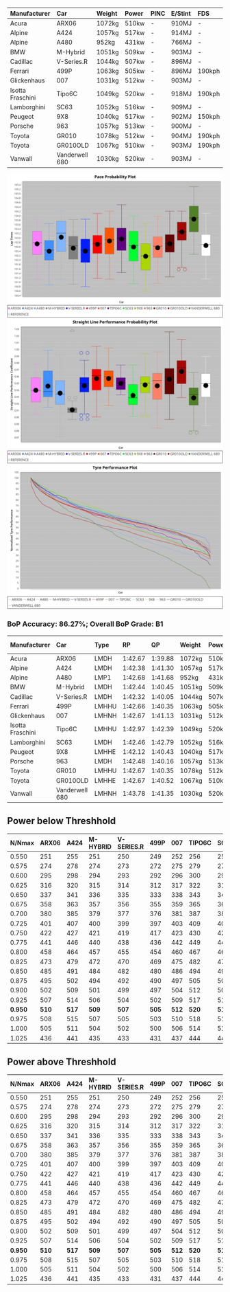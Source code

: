 | Manufacturer     | Car            | Weight | Power | PINC    | E/Stint | FDS     |
|:-|:-|:-|:-|:-|:-|:-|
| Acura            | ARX06          | 1072kg | 510kw |    -    | 910MJ   |    -    |
| Alpine           | A424           | 1057kg | 517kw |    -    | 914MJ   |    -    |
| Alpine           | A480           | 952kg  | 431kw |    -    | 766MJ   |    -    |
| BMW              | M-Hybrid       | 1051kg | 509kw |    -    | 903MJ   |    -    |
| Cadillac         | V-Series.R     | 1044kg | 507kw |    -    | 896MJ   |    -    |
| Ferrari          | 499P           | 1063kg | 505kw |    -    | 896MJ   | 190kph  |
| Glickenhaus      | 007            | 1031kg | 512kw |    -    | 903MJ   |    -    |
| Isotta Fraschini | Tipo6C         | 1049kg | 520kw |    -    | 918MJ   | 190kph  |
| Lamborghini      | SC63           | 1052kg | 516kw |    -    | 909MJ   |    -    |
| Peugeot          | 9X8            | 1040kg | 517kw |    -    | 902MJ   | 150kph  |
| Porsche          | 963            | 1057kg | 513kw |    -    | 900MJ   |    -    |
| Toyota           | GR010          | 1078kg | 512kw |    -    | 904MJ   | 190kph  |
| Toyota           | GR010OLD       | 1067kg | 510kw |    -    | 903MJ   | 190kph  |
| Vanwall          | Vanderwell 680 | 1030kg | 520kw |    -    | 903MJ   |    -    |

![PACECHART](./IMG/ACOMETHOD.png)
![STRAIGHTLINEPERFORMANCECHART](./IMG/ACOMETHOD_sp.png)
![TYREPERFORMANCECHART](./IMG/ACOMETHOD_tw.png)

### BoP Accuracy: 86.27%; Overall BoP Grade: B1
| Manufacturer     | Car            | Type  | RP      | QP      | Weight | Power¹ | Threshhold | PINC    | Power² | E/Stint | AVG Vmax  | FDS     | RDLC | L/Stint | BOP-Grade | Model Accuracy | Model Points | Match%  |
|:-|:-|:-|:-|:-|:-|:-|:-|:-|:-|:-|:-|:-|:-|:-|:-|:-|:-|:-|
| Acura            | ARX06          | LMDH  | 1:42.67 | 1:39.88 | 1072kg | 510kw  | 210.0kph   |    -    | 510kw  |  910MJ  | 291.44kph |    -    | 0.99 | 33      | +B1       | 100.00%        | 995          | 88.42%  |
| Alpine           | A424           | LMDH  | 1:42.38 | 1:41.30 | 1057kg | 517kw  | 210.0kph   |    -    | 517kw  |  914MJ  | 293.87kph |    -    | 1.00 | 33      | +C2       | 100.00%        | 642          | 72.73%  |
| Alpine           | A480           | LMP1  | 1:42.68 | 1:41.68 |  952kg | 431kw  | 210.0kph   |    -    | 431kw  |  766MJ  | 289.94kph |    -    | 0.97 | 31      | ~A1       | 60.26%         | 849          | 100.00% |
| BMW              | M-Hybrid       | LMDH  | 1:42.44 | 1:40.45 | 1051kg | 509kw  | 210.0kph   |    -    | 509kw  |  903MJ  | 288.93kph |    -    | 1.02 | 33      | -B1       | 100.00%        | 1714         | 88.51%  |
| Cadillac         | V-Series.R     | LMDH  | 1:42.32 | 1:40.05 | 1044kg | 507kw  | 210.0kph   |    -    | 507kw  |  896MJ  | 293.13kph |    -    | 1.02 | 33      | -B1       | 98.95%         | 2271         | 86.34%  |
| Ferrari          | 499P           | LMHHU | 1:42.66 | 1:40.35 | 1063kg | 505kw  | 210.0kph   |    -    | 505kw  |  896MJ  | 294.04kph | 190kph  | 1.03 | 33      | ~A1       | 99.93%         | 2718         | 100.00% |
| Glickenhaus      | 007            | LMHNH | 1:42.67 | 1:41.13 | 1031kg | 512kw  | 210.0kph   |    -    | 512kw  |  903MJ  | 296.45kph |    -    | 0.96 | 33      | ~A1       | 96.34%         | 1634         | 100.00% |
| Isotta Fraschini | Tipo6C         | LMHHU | 1:42.97 | 1:42.39 | 1049kg | 520kw  | 210.0kph   |    -    | 520kw  |  918MJ  | 295.20kph | 190kph  | 1.06 | 33      | +E1       | 92.36%         | 133          | 58.83%  |
| Lamborghini      | SC63           | LMDH  | 1:42.46 | 1:42.79 | 1052kg | 516kw  | 210.0kph   |    -    | 516kw  |  909MJ  | 291.86kph |    -    | 1.04 | 33      | -A2       | 96.54%         | 418          | 94.35%  |
| Peugeot          | 9X8            | LMHHE | 1:42.12 | 1:40.43 | 1040kg | 517kw  | 210.0kph   |    -    | 517kw  |  902MJ  | 294.24kph | 150kph  | 1.02 | 33      | -B2       | 88.68%         | 2617         | 80.87%  |
| Porsche          | 963            | LMDH  | 1:42.48 | 1:40.16 | 1057kg | 513kw  | 210.0kph   |    -    | 513kw  |  900MJ  | 293.52kph |    -    | 1.00 | 33      | -A2       | 99.98%         | 6168         | 92.98%  |
| Toyota           | GR010          | LMHHU | 1:42.67 | 1:40.35 | 1078kg | 512kw  | 210.0kph   |    -    | 512kw  |  904MJ  | 293.87kph | 190kph  | 1.02 | 33      | ~A1       | 98.53%         | 3557         | 100.00% |
| Toyota           | GR010OLD       | LMHHE | 1:42.67 | 1:40.52 | 1067kg | 510kw  | 210.0kph   |    -    | 510kw  |  903MJ  | 295.97kph | 190kph  | 1.02 | 33      | ~A1       | 92.01%         | 1427         | 100.00% |
| Vanwall          | Vanderwell 680 | LMHNH | 1:43.78 | 1:41.35 | 1030kg | 520kw  | 210.0kph   |    -    | 520kw  |  903MJ  | 292.11kph |    -    | 1.01 | 33      | +Ω1       | 94.62%         | 633          | 44.69%  |

## Power below Threshhold
| N/Nmax    | ARX06   | A424    | M-HYBRID | V-SERIES.R | 499P    | 007     | TIPO6C  | SC63    | 9X8     | 963     | GR010   | GR010OLD | VANDERWELL 680 | ​     | RPM      | A480    |
|:-|:-|:-|:-|:-|:-|:-|:-|:-|:-|:-|:-|:-|:-|:-|:-|:-|
|  0.550    |  251    |  255    |  251     |  250       |  249    |  252    |  256    |  254    |  255    |  253    |  252    |  251     |  256           |  ​    |   --     |   -     |
|  0.575    |  274    |  278    |  274     |  273       |  272    |  275    |  279    |  277    |  278    |  276    |  275    |  274     |  279           |  ​    |   --     |   -     |
|  0.600    |  295    |  298    |  294     |  293       |  292    |  296    |  300    |  298    |  298    |  296    |  296    |  295     |  300           |  ​    |   --     |   -     |
|  0.625    |  316    |  320    |  315     |  314       |  312    |  317    |  322    |  319    |  320    |  317    |  317    |  316     |  322           |  ​    |   --     |   -     |
|  0.650    |  337    |  341    |  336     |  335       |  333    |  338    |  343    |  340    |  341    |  338    |  338    |  337     |  343           |  ​    |   --     |   -     |
|  0.675    |  358    |  363    |  357     |  356       |  355    |  359    |  365    |  362    |  363    |  360    |  359    |  358     |  365           |  ​    |   --     |   -     |
|  0.700    |  380    |  385    |  379     |  377       |  376    |  381    |  387    |  384    |  385    |  382    |  381    |  380     |  387           |  ​    |   --     |   -     |
|  0.725    |  401    |  407    |  400     |  399       |  397    |  403    |  409    |  406    |  407    |  403    |  403    |  401     |  409           |  ​    |   --     |   -     |
|  0.750    |  422    |  427    |  421     |  419       |  417    |  423    |  430    |  427    |  427    |  424    |  423    |  422     |  430           |  ​    |   --     |   -     |
|  0.775    |  441    |  446    |  440     |  438       |  436    |  442    |  449    |  446    |  446    |  443    |  442    |  441     |  449           |  ​    |  5000    |  253    |
|  0.800    |  458    |  464    |  457     |  455       |  454    |  460    |  467    |  463    |  464    |  461    |  460    |  458     |  467           |  ​    |  5500    |  299    |
|  0.825    |  473    |  479    |  472     |  470       |  469    |  475    |  482    |  478    |  479    |  476    |  475    |  473     |  482           |  ​    |  6000    |  334    |
|  0.850    |  485    |  491    |  484     |  482       |  480    |  486    |  494    |  490    |  491    |  487    |  486    |  485     |  494           |  ​    |  6500    |  377    |
|  0.875    |  495    |  502    |  494     |  492       |  490    |  497    |  505    |  501    |  502    |  498    |  497    |  495     |  505           |  ​    |  7000    |  421    |
|  0.900    |  502    |  509    |  501     |  499       |  497    |  504    |  512    |  508    |  509    |  505    |  504    |  502     |  512           |  ​    |  7500    |  432    |
|  0.925    |  507    |  514    |  506     |  504       |  502    |  509    |  517    |  513    |  514    |  510    |  509    |  507     |  517           |  ​    |  8000    |  428    |
| **0.950** | **510** | **517** | **509**  | **507**    | **505** | **512** | **520** | **516** | **517** | **513** | **512** | **510**  | **520**        | **​** | **8500** | **431** |
|  0.975    |  508    |  515    |  507     |  505       |  503    |  510    |  518    |  514    |  515    |  511    |  510    |  508     |  518           |  ​    |  9000    |  216    |
|  1.000    |  505    |  511    |  504     |  502       |  500    |  506    |  514    |  510    |  511    |  507    |  506    |  505     |  514           |  ​    |   --     |   -     |
|  1.025    |  436    |  441    |  435     |  433       |  431    |  437    |  444    |  441    |  441    |  438    |  437    |  436     |  444           |  ​    |   --     |   -     |

## Power above Threshhold
| N/Nmax    | ARX06   | A424    | M-HYBRID | V-SERIES.R | 499P    | 007     | TIPO6C  | SC63    | 9X8     | 963     | GR010   | GR010OLD | VANDERWELL 680 | ​     | RPM      | A480    |
|:-|:-|:-|:-|:-|:-|:-|:-|:-|:-|:-|:-|:-|:-|:-|:-|:-|
|  0.550    |  251    |  255    |  251     |  250       |  249    |  252    |  256    |  254    |  255    |  253    |  252    |  251     |  256           |  ​    |   --     |   -     |
|  0.575    |  274    |  278    |  274     |  273       |  272    |  275    |  279    |  277    |  278    |  276    |  275    |  274     |  279           |  ​    |   --     |   -     |
|  0.600    |  295    |  298    |  294     |  293       |  292    |  296    |  300    |  298    |  298    |  296    |  296    |  295     |  300           |  ​    |   --     |   -     |
|  0.625    |  316    |  320    |  315     |  314       |  312    |  317    |  322    |  319    |  320    |  317    |  317    |  316     |  322           |  ​    |   --     |   -     |
|  0.650    |  337    |  341    |  336     |  335       |  333    |  338    |  343    |  340    |  341    |  338    |  338    |  337     |  343           |  ​    |   --     |   -     |
|  0.675    |  358    |  363    |  357     |  356       |  355    |  359    |  365    |  362    |  363    |  360    |  359    |  358     |  365           |  ​    |   --     |   -     |
|  0.700    |  380    |  385    |  379     |  377       |  376    |  381    |  387    |  384    |  385    |  382    |  381    |  380     |  387           |  ​    |   --     |   -     |
|  0.725    |  401    |  407    |  400     |  399       |  397    |  403    |  409    |  406    |  407    |  403    |  403    |  401     |  409           |  ​    |   --     |   -     |
|  0.750    |  422    |  427    |  421     |  419       |  417    |  423    |  430    |  427    |  427    |  424    |  423    |  422     |  430           |  ​    |   --     |   -     |
|  0.775    |  441    |  446    |  440     |  438       |  436    |  442    |  449    |  446    |  446    |  443    |  442    |  441     |  449           |  ​    |  5000    |  253    |
|  0.800    |  458    |  464    |  457     |  455       |  454    |  460    |  467    |  463    |  464    |  461    |  460    |  458     |  467           |  ​    |  5500    |  299    |
|  0.825    |  473    |  479    |  472     |  470       |  469    |  475    |  482    |  478    |  479    |  476    |  475    |  473     |  482           |  ​    |  6000    |  334    |
|  0.850    |  485    |  491    |  484     |  482       |  480    |  486    |  494    |  490    |  491    |  487    |  486    |  485     |  494           |  ​    |  6500    |  377    |
|  0.875    |  495    |  502    |  494     |  492       |  490    |  497    |  505    |  501    |  502    |  498    |  497    |  495     |  505           |  ​    |  7000    |  421    |
|  0.900    |  502    |  509    |  501     |  499       |  497    |  504    |  512    |  508    |  509    |  505    |  504    |  502     |  512           |  ​    |  7500    |  432    |
|  0.925    |  507    |  514    |  506     |  504       |  502    |  509    |  517    |  513    |  514    |  510    |  509    |  507     |  517           |  ​    |  8000    |  428    |
| **0.950** | **510** | **517** | **509**  | **507**    | **505** | **512** | **520** | **516** | **517** | **513** | **512** | **510**  | **520**        | **​** | **8500** | **431** |
|  0.975    |  508    |  515    |  507     |  505       |  503    |  510    |  518    |  514    |  515    |  511    |  510    |  508     |  518           |  ​    |  9000    |  216    |
|  1.000    |  505    |  511    |  504     |  502       |  500    |  506    |  514    |  510    |  511    |  507    |  506    |  505     |  514           |  ​    |   --     |   -     |
|  1.025    |  436    |  441    |  435     |  433       |  431    |  437    |  444    |  441    |  441    |  438    |  437    |  436     |  444           |  ​    |   --     |   -     |
